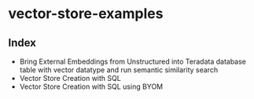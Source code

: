 # vector-store-examples
## Index

- Bring External Embeddings from Unstructured into Teradata database table with vector datatype and run semantic similarity search
- Vector Store Creation with SQL
- Vector Store Creation with SQL using BYOM
